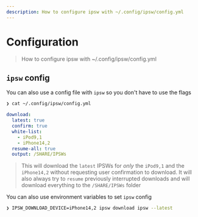 ```yaml
---
description: How to configure ipsw with ~/.config/ipsw/config.yml
---
```


# Configuration

> How to configure ipsw with ~/.config/ipsw/config.yml

## `ipsw` config

You can also use a config file with `ipsw` so you don't have to use the flags

```bash
❯ cat ~/.config/ipsw/config.yml
```

```yaml
download:
  latest: true
  confirm: true
  white-list:
    - iPod9,1
    - iPhone14,2
  resume-all: true
  output: /SHARE/IPSWs
```

> This will download the `latest` IPSWs for _only_ the `iPod9,1` and the `iPhone14,2` without requesting user confirmation to download. It will also always try to `resume` previously interrupted downloads and will download everything to the `/SHARE/IPSWs` folder

You can also use environment variables to set `ipsw` config

```bash
❯ IPSW_DOWNLOAD_DEVICE=iPhone14,2 ipsw download ipsw --latest
```